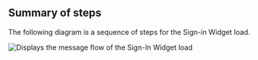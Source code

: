 
## Summary of steps

The following diagram is a sequence of steps for the Sign-in Widget load.

<div class="common-image-format">

![Displays the message flow of the Sign-In Widget load](/img/oie-embedded-sdk/oie-embedded-widget-go-use-case-load.png)

</div>
